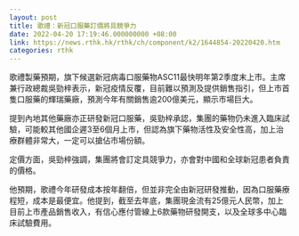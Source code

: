 ```yaml
---
layout: post
title: 歌禮：新冠口服藥訂價將具競爭力
date: 2022-04-20 17:19:46.000000000 +08:00
link: https://news.rthk.hk/rthk/ch/component/k2/1644854-20220420.htm
categories: rthk
---
```


歌禮製藥預期，旗下候選新冠病毒口服藥物ASC11最快明年第2季度末上市。主席兼行政總裁吳勁梓表示，新冠疫情反覆，目前難以預測及提供銷售指引，但上市首隻口服藥的輝瑞藥廠，預測今年有關銷售逾200億美元，顯示市場巨大。

提到內地其他藥廠亦正研發新冠口服藥，吳勁梓承認，集團的藥物仍未進入臨床試驗，可能較其他國企遲3至6個月上市，但認為旗下藥物活性及安全性高，加上治療群體非常大，一定可以搶佔市場份額。

定價方面，吳勁梓強調，集團將會訂定具競爭力，亦會對中國和全球新冠患者負責的價格。

他預期，歌禮今年研發成本按年翻倍，但並非完全由新冠研發推動，因為口服藥療程短，成本是最便宜。他提到，截至去年底，集團現金流有25億元人民幣，加上目前上市產品銷售收入，有信心應付管線上6款藥物研發開支，以及全球多中心臨床試驗費用。
